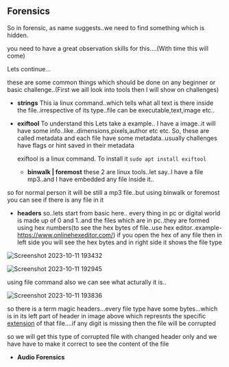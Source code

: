 

## Forensics
So in forensic, as name suggests..we need to find something which is hidden.

you need to have a great observation skills for this....(With time this will come)

Lets continue...

these are some common things which should be done on any beginner or basic challenge..(First we aill look into tools then I will show on challenges)

- **strings** This ia linux command..which tells what all text is there inside the file..irrespective of its type..file can be executable,text,image etc..

- **exiftool** To understand this Lets take a example.. I have a image..it will have some info..like..dimensions,pixels,author etc etc. So, these are called metadata and each file have some metadata..usually challenges have flags or hint saved in their metadata 

  exiftool is a linux command. To install it ```sudo apt install exiftool ```

  - **binwalk | foremost** these 
2 are linux tools..let say..I have a file mp3..and I have embedded any file inside it..

so for normal person it will be still a mp3 file..but using binwalk or foremost you can see if there is any file in it

- **headers** so..lets start from basic here.. every thing in pc or digital world is made up of 0 and 1..and the files which are in pc..they are formed using hex numbers(to see the hex bytes of file..use hex editor..example-https://www.onlinehexeditor.com/) if you open the hex of any file then in left side you will see the hex bytes and in right side it shows the file type



![Screenshot 2023-10-11 193432](https://github.com/prem-kumar-verma/CTF/assets/84134833/bf2b9801-fff9-4b2a-84e1-de5365e7cfe7)

![Screenshot 2023-10-11 192945](https://github.com/prem-kumar-verma/CTF/assets/84134833/6c0defdf-3af1-4d5a-b73e-777dffa3989c)



using file command also we can see what acturally it is..

![Screenshot 2023-10-11 193836](https://github.com/prem-kumar-verma/CTF/assets/84134833/f9b7b969-5418-44f1-b06f-f8f3c4df0ad8)


so there is a term magic headers...every file type have some bytes...which is in its left part of header in image above which represnts the specific [extension](https://en.wikipedia.org/wiki/List_of_file_signatures) of that file....if any digit is missing then the file will be corrupted

so we will get this type of corrupted file with changed header only and we have have to make it correct to see the content of the file

- **Audio Forensics**

    
